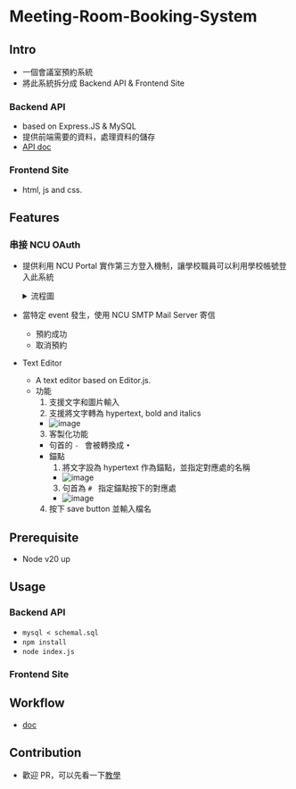 # Meeting-Room-Booking-System
## Intro
- 一個會議室預約系統
- 將此系統拆分成 Backend API & Frontend Site
### Backend API
- based on Express.JS & MySQL
- 提供前端需要的資料，處理資料的儲存
- <a href='https://github.com/tommygood/Meeting-Room-Booking-System/blob/main/doc/api.md'>API doc</a>
### Frontend Site
- html, js and css.
## Features
### 串接 NCU OAuth
- 提供利用 NCU Portal 實作第三方登入機制，讓學校職員可以利用學校帳號登入此系統

  <details>
    <summary>流程圖</summary>

    ![image](https://github.com/user-attachments/assets/f62dd386-0089-4614-8aef-a58b838188a3)
  </details>

- 當特定 event 發生，使用 NCU SMTP Mail Server 寄信
  - 預約成功
  - 取消預約
- Text Editor
  - A text editor based on Editor.js.
  - 功能
    1. 支援文字和圖片輸入
    2. 支援將文字轉為 hypertext, bold and italics
      - ![image](https://github.com/user-attachments/assets/950ae35c-ba8e-4f21-95f6-651d822fed12)
    3. 客製化功能
      - 句首的 `- ` 會被轉換成 `• `
      - 錨點
        1. 將文字設為 hypertext 作為錨點，並指定對應處的名稱
        - ![image](https://github.com/user-attachments/assets/7999edfc-b1ad-4bc6-acd0-e8ac2c43cbc0)
        3. 句首為 `# ` 指定錨點按下的對應處
        - ![image](https://github.com/user-attachments/assets/3e7e3f75-16a6-4a18-b161-9c92c31a5e92)
    4. 按下 save button 並輸入檔名
## Prerequisite
- Node v20 up
## Usage
### Backend API
- `mysql < schemal.sql`
- `npm install`
- `node index.js`
### Frontend Site
## Workflow
- <a href='https://github.com/tommygood/Meeting-Room-Booking-System/blob/main/doc/workflow.md'>doc</a>
## Contribution
- 歡迎 PR，可以先看一下<a href="https://github.com/tommygood/Meeting-Room-Booking-System/blob/main/doc/contribution.md">教學</a>

